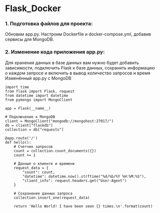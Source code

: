 # Flask_Docker

### 1. Подготовка файлов для проекта:
Обновим app.py.
Настроим Dockerfile и docker-compose.yml, добавив сервисы для MongoDB.
### 2. Изменение кода приложения app.py:
Для хранения данных в базе данных вам нужно будет добавить зависимости, подключить Flask к базе данных, сохранить информацию о каждом запросе и включить в вывод количество запросов и время
Изменённый app.py с MongoDB
```
import time
from flask import Flask, request
from datetime import datetime
from pymongo import MongoClient

app = Flask(__name__)

# Подключение к MongoDB
client = MongoClient("mongodb://mongohost:27017/")
db = client["flaskdb"]
collection = db["requests"]

@app.route('/')
def hello():
    # Счетчик запросов
    count = collection.count_documents({})
    count += 1

    # Данные о клиенте и времени
    request_data = {
        "count": count,
        "datetime": datetime.now().strftime("%d/%b/%Y %H:%M:%S"),
        "client_info": request.headers.get("User-Agent")
    }
    
    # Сохранение данных запроса
    collection.insert_one(request_data)
    
    return 'Hello World! I have been seen {} times.\n'.format(count)
```